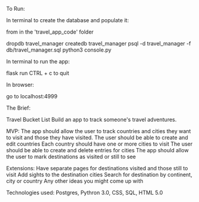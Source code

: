 To Run: 

In terminal to create the database and populate it:

from in the 'travel_app_code' folder

dropdb travel_manager
createdb travel_manager
psql -d travel_manager -f db/travel_manager.sql
python3 console.py

In terminal to run the app:

flask run
CTRL + c to quit

In browser:

go to localhost:4999

The Brief:

Travel Bucket List
Build an app to track someone's travel adventures.

MVP:
The app should allow the user to track countries and cities they want to visit and those they have visited.
The user should be able to create and edit countries
Each country should have one or more cities to visit
The user should be able to create and delete entries for cities
The app should allow the user to mark destinations as visited or still to see

Extensions:
Have separate pages for destinations visited and those still to visit
Add sights to the destination cities
Search for destination by continent, city or country
Any other ideas you might come up with

Technologies used: Postgres, Pythron 3.0, CSS, SQL, HTML 5.0